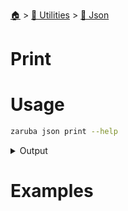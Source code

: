 <!--startTocHeader-->
[🏠](../../README.md) > [🔧 Utilities](../README.md) > [🍠 Json](README.md)
# Print
<!--endTocHeader-->

# Usage

<!--startCode-->
```bash
zaruba json print --help
```
 
<details>
<summary>Output</summary>
 
```````
Print JSON map or list

Usage:
  zaruba json print <mapOrList> [jsonFileName] [flags]

Aliases:
  print, write

Flags:
  -h, --help   help for print
```````
</details>
<!--endCode-->

# Examples


<!--startTocSubTopic-->
<!--endTocSubTopic-->